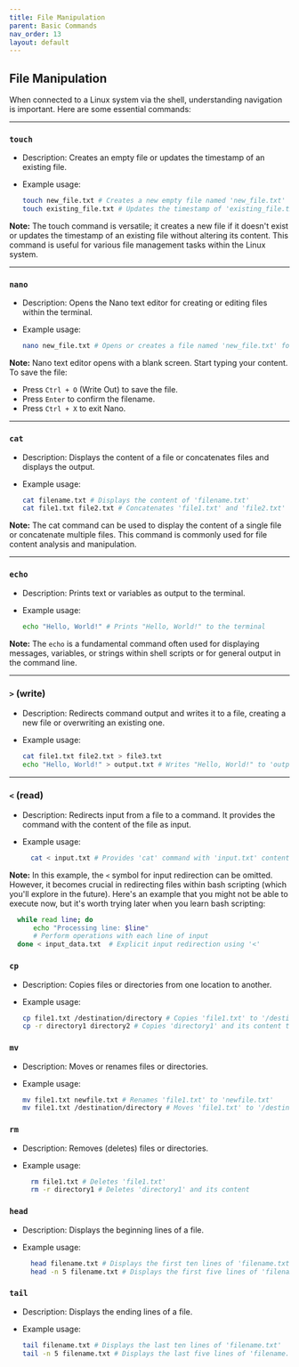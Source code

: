 ```yaml
---
title: File Manipulation
parent: Basic Commands
nav_order: 13
layout: default
---
```


## File Manipulation

When connected to a Linux system via the shell, understanding navigation is important. Here are some essential commands:

---

### `touch`

- Description: Creates an empty file or updates the timestamp of an existing file.

- Example usage:

  ```bash
  touch new_file.txt # Creates a new empty file named 'new_file.txt'
  touch existing_file.txt # Updates the timestamp of 'existing_file.txt'
  ```

**Note:** The touch command is versatile; it creates a new file if it doesn't exist or updates the timestamp of an existing file without altering its content. This command is useful for various file management tasks within the Linux system.

---

### `nano`

- Description: Opens the Nano text editor for creating or editing files within the terminal.

- Example usage:

  ```bash
  nano new_file.txt # Opens or creates a file named 'new_file.txt' for editing
  ```

**Note:** Nano text editor opens with a blank screen. Start typing your content. To save the file:

- Press `Ctrl + O` (Write Out) to save the file.
- Press `Enter` to confirm the filename.
- Press `Ctrl + X` to exit Nano.

---

### `cat`

- Description: Displays the content of a file or concatenates files and displays the output.

- Example usage:

  ```bash
  cat filename.txt # Displays the content of 'filename.txt'
  cat file1.txt file2.txt # Concatenates 'file1.txt' and 'file2.txt' and displays the output    
  ```

**Note:** The cat command can be used to display the content of a single file or concatenate multiple files. This command is commonly used for file content analysis and manipulation.

---

### `echo`

- Description: Prints text or variables as output to the terminal.

- Example usage:

  ```bash
  echo "Hello, World!" # Prints "Hello, World!" to the terminal
  ```

**Note:** The `echo` is a fundamental command often used for displaying messages, variables, or strings within shell scripts or for general output in the command line.

---

### `>` (write)

- Description: Redirects command output and writes it to a file, creating a new file or overwriting an existing one.

- Example usage:

  ```bash
  cat file1.txt file2.txt > file3.txt
  echo "Hello, World!" > output.txt # Writes "Hello, World!" to 'output.txt'
  ```

---

### `<` (read)

- Description: Redirects input from a file to a command. It provides the command with the content of the file as input.

- Example usage:
  
  ```bash
    cat < input.txt # Provides 'cat' command with 'input.txt' content as input
  ```

**Note:** In this example, the `<` symbol for input redirection can be omitted. However, it becomes crucial in redirecting files within bash scripting (which you'll explore in the future). Here's an example that you might not be able to execute now, but it's worth trying later when you learn bash scripting:

  ```bash
    while read line; do
        echo "Processing line: $line"
        # Perform operations with each line of input
    done < input_data.txt  # Explicit input redirection using '<'
  ```

### `cp`

- Description: Copies files or directories from one location to another.

- Example usage:

  ```bash
  cp file1.txt /destination/directory # Copies 'file1.txt' to '/destination/directory'
  cp -r directory1 directory2 # Copies 'directory1' and its content to 'directory2'
  ```

### `mv`

- Description: Moves or renames files or directories.

- Example usage:

  ```bash
  mv file1.txt newfile.txt # Renames 'file1.txt' to 'newfile.txt'
  mv file1.txt /destination/directory # Moves 'file1.txt' to '/destination/directory'
  ```

### `rm`

- Description: Removes (deletes) files or directories.

- Example usage:

  ```bash
    rm file1.txt # Deletes 'file1.txt'
    rm -r directory1 # Deletes 'directory1' and its content
  ```

### `head`

- Description: Displays the beginning lines of a file.

- Example usage:

  ```bash
    head filename.txt # Displays the first ten lines of 'filename.txt'
    head -n 5 filename.txt # Displays the first five lines of 'filename.txt'
  ```

### `tail`

- Description: Displays the ending lines of a file.

- Example usage:

  ```bash
  tail filename.txt # Displays the last ten lines of 'filename.txt'
  tail -n 5 filename.txt # Displays the last five lines of 'filename.txt'
  ```

<!-- ### ``

- Description: 

- Example usage:

    ```bash
    
    ``` -->

<!-- to-do 
- add tree command 
- -->